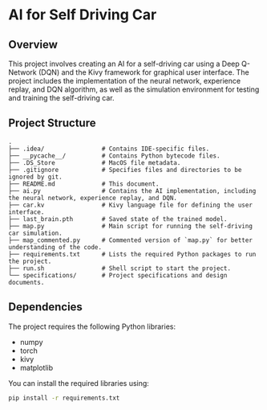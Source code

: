 # AI for Self Driving Car

## Overview

This project involves creating an AI for a self-driving car using a Deep Q-Network (DQN) and the Kivy framework for graphical user interface. The project includes the implementation of the neural network, experience replay, and DQN algorithm, as well as the simulation environment for testing and training the self-driving car.

## Project Structure
```
.
├── .idea/                # Contains IDE-specific files.
├── __pycache__/          # Contains Python bytecode files.
├── .DS_Store             # MacOS file metadata.
├── .gitignore            # Specifies files and directories to be ignored by git.
├── README.md             # This document.
├── ai.py                 # Contains the AI implementation, including the neural network, experience replay, and DQN.
├── car.kv                # Kivy language file for defining the user interface.
├── last_brain.pth        # Saved state of the trained model.
├── map.py                # Main script for running the self-driving car simulation.
├── map_commented.py      # Commented version of `map.py` for better understanding of the code.
├── requirements.txt      # Lists the required Python packages to run the project.
├── run.sh                # Shell script to start the project.
└── specifications/       # Project specifications and design documents.
```

## Dependencies

The project requires the following Python libraries:

- numpy
- torch
- kivy
- matplotlib

You can install the required libraries using:

```sh
pip install -r requirements.txt

